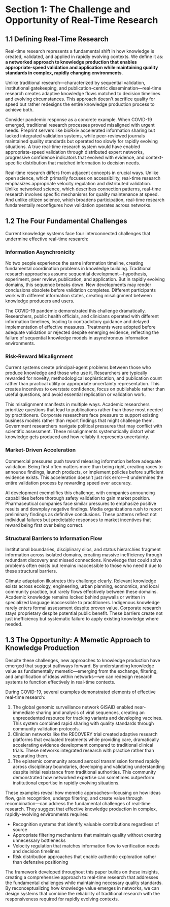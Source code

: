 # Section 1: The Challenge and Opportunity of Real-Time Research

## 1.1 Defining Real-Time Research

Real-time research represents a fundamental shift in how knowledge is created, validated, and applied in rapidly evolving contexts. We define it as: **a networked approach to knowledge production that enables appropriate-speed validation and application while maintaining quality standards in complex, rapidly changing environments**.

Unlike traditional research—characterized by sequential validation, institutional gatekeeping, and publication-centric dissemination—real-time research creates adaptive knowledge flows matched to decision timelines and evolving circumstances. This approach doesn't sacrifice quality for speed but rather redesigns the entire knowledge production process to achieve both.

Consider pandemic response as a concrete example. When COVID-19 emerged, traditional research processes proved misaligned with urgent needs. Preprint servers like bioRxiv accelerated information sharing but lacked integrated validation systems, while peer-reviewed journals maintained quality standards but operated too slowly for rapidly evolving situations. A true real-time research system would have enabled appropriate-speed validation through distributed expert networks, progressive confidence indicators that evolved with evidence, and context-specific distribution that matched information to decision needs.

Real-time research differs from adjacent concepts in crucial ways. Unlike open science, which primarily focuses on accessibility, real-time research emphasizes appropriate velocity regulation and distributed validation. Unlike networked science, which describes connection patterns, real-time research involves specific mechanisms for quality maintenance at speed. And unlike citizen science, which broadens participation, real-time research fundamentally reconfigures how validation operates across networks.

## 1.2 The Four Fundamental Challenges

Current knowledge systems face four interconnected challenges that undermine effective real-time research:

### Information Asynchronicity

No two people experience the same information timeline, creating fundamental coordination problems in knowledge building. Traditional research approaches assume sequential development—hypothesis, experiment, peer review, publication, and application. But in rapidly evolving domains, this sequence breaks down. New developments may render conclusions obsolete before validation completes. Different participants work with different information states, creating misalignment between knowledge producers and users.

The COVID-19 pandemic demonstrated this challenge dramatically. Researchers, public health officials, and clinicians operated with different information timelines, leading to contradictory guidance and delayed implementation of effective measures. Treatments were adopted before adequate validation or rejected despite emerging evidence, reflecting the failure of sequential knowledge models in asynchronous information environments.

### Risk-Reward Misalignment

Current systems create principal-agent problems between those who produce knowledge and those who use it. Researchers are typically rewarded for novelty, methodological sophistication, and publication count rather than practical utility or appropriate uncertainty representation. This creates incentives to overstate confidence, focus on publishable rather than useful questions, and avoid essential replication or validation work.

This misalignment manifests in multiple ways. Academic researchers prioritize questions that lead to publications rather than those most needed by practitioners. Corporate researchers face pressure to support existing business models rather than report findings that might challenge them. Government researchers navigate political pressures that may conflict with scientific assessment. These misalignments systematically distort what knowledge gets produced and how reliably it represents uncertainty.

### Market-Driven Acceleration

Commercial pressures push toward releasing information before adequate validation. Being first often matters more than being right, creating races to announce findings, launch products, or implement policies before sufficient evidence exists. This acceleration doesn't just risk error—it undermines the entire validation process by rewarding speed over accuracy.

AI development exemplifies this challenge, with companies announcing capabilities before thorough safety validation to gain market position. Pharmaceutical companies face similar pressures to emphasize positive results and downplay negative findings. Media organizations rush to report preliminary findings as definitive conclusions. These patterns reflect not individual failures but predictable responses to market incentives that reward being first over being correct.

### Structural Barriers to Information Flow

Institutional boundaries, disciplinary silos, and status hierarchies fragment information across isolated domains, creating massive inefficiency through redundant discovery and missed connections. Knowledge that could solve problems often exists but remains inaccessible to those who need it due to these structural barriers.

Climate adaptation illustrates this challenge clearly. Relevant knowledge exists across ecology, engineering, urban planning, economics, and local community practice, but rarely flows effectively between these domains. Academic knowledge remains locked behind paywalls or written in specialized language inaccessible to practitioners. Indigenous knowledge rarely enters formal assessment despite proven value. Corporate research stays proprietary despite potential public benefit. These barriers create not just inefficiency but systematic failure to apply existing knowledge where needed.

## 1.3 The Opportunity: A Memetic Approach to Knowledge Production

Despite these challenges, new approaches to knowledge production have emerged that suggest pathways forward. By understanding knowledge value as fundamentally memetic—emerging from the exchange, filtering, and amplification of ideas within networks—we can redesign research systems to function effectively in real-time contexts.

During COVID-19, several examples demonstrated elements of effective real-time research:

1. The global genomic surveillance network GISAID enabled near-immediate sharing and analysis of viral sequences, creating an unprecedented resource for tracking variants and developing vaccines. This system combined rapid sharing with quality standards through community validation protocols.
2. Clinician networks like the RECOVERY trial created adaptive research platforms that evaluated treatments while providing care, dramatically accelerating evidence development compared to traditional clinical trials. These networks integrated research with practice rather than separating them.
3. The epistemic community around aerosol transmission formed rapidly across disciplinary boundaries, developing and validating understanding despite initial resistance from traditional authorities. This community demonstrated how networked expertise can sometimes outperform institutional expertise in rapidly evolving situations.

These examples reveal how memetic approaches—focusing on how ideas flow, gain recognition, undergo filtering, and create value through recombination—can address the fundamental challenges of real-time research. They suggest that effective knowledge production in complex, rapidly-evolving environments requires:

- Recognition systems that identify valuable contributions regardless of source
- Appropriate filtering mechanisms that maintain quality without creating unnecessary bottlenecks
- Velocity regulation that matches information flow to verification needs and decision timelines
- Risk distribution approaches that enable authentic exploration rather than defensive positioning

The framework developed throughout this paper builds on these insights, creating a comprehensive approach to real-time research that addresses the fundamental challenges while maintaining necessary quality standards. By reconceptualizing how knowledge value emerges in networks, we can design systems that combine the reliability of traditional research with the responsiveness required for rapidly evolving contexts.